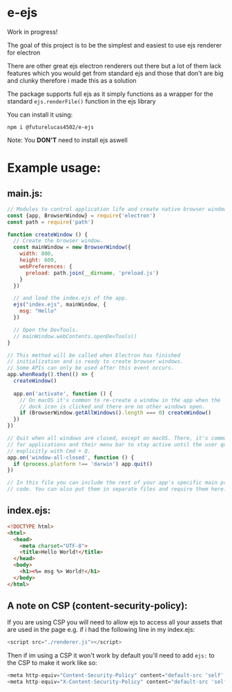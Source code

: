 # e-ejs

Work in progress!

The goal of this project is to be the simplest and easiest to use ejs renderer for electron

There are other great ejs electron renderers out there but a lot of them lack features which you would get from standard ejs and those that don't are big and clunky therefore i made this as a solution

The package supports full ejs as it simply functions as a wrapper for the standard `ejs.renderFile()` function in the ejs library

You can install it using:

`npm i @futurelucas4502/e-ejs`

Note: You **DON'T** need to install ejs aswell

# Example usage:

## main.js:
```js
// Modules to control application life and create native browser window
const {app, BrowserWindow} = require('electron')
const path = require('path')

function createWindow () {
  // Create the browser window.
  const mainWindow = new BrowserWindow({
    width: 800,
    height: 600,
    webPreferences: {
      preload: path.join(__dirname, 'preload.js')
    }
  })

  // and load the index.ejs of the app.
  ejs("index.ejs", mainWindow, {
    msg: "Hello"
  })

  // Open the DevTools.
  // mainWindow.webContents.openDevTools()
}

// This method will be called when Electron has finished
// initialization and is ready to create browser windows.
// Some APIs can only be used after this event occurs.
app.whenReady().then(() => {
  createWindow()
  
  app.on('activate', function () {
    // On macOS it's common to re-create a window in the app when the
    // dock icon is clicked and there are no other windows open.
    if (BrowserWindow.getAllWindows().length === 0) createWindow()
  })
})

// Quit when all windows are closed, except on macOS. There, it's common
// for applications and their menu bar to stay active until the user quits
// explicitly with Cmd + Q.
app.on('window-all-closed', function () {
  if (process.platform !== 'darwin') app.quit()
})

// In this file you can include the rest of your app's specific main process
// code. You can also put them in separate files and require them here.
```

## index.ejs:
```html
<!DOCTYPE html>
<html>
  <head>
    <meta charset="UTF-8">
    <title>Hello World!</title>
  </head>
  <body>
    <h1><%= msg %> World!</h1>
  </body>
</html>
```

## A note on CSP (content-security-policy):

If you are using CSP you will need to allow ejs to access all your assets that are used in the page e.g. if i had the following line in my index.ejs:
```js
<script src="./renderer.js"></script>
```

Then if im using a CSP it won't work by default you'll need to add `ejs:` to the CSP to make it work like so:

```js
<meta http-equiv="Content-Security-Policy" content="default-src 'self' ejs:">
<meta http-equiv="X-Content-Security-Policy" content="default-src 'self' ejs:">
```
